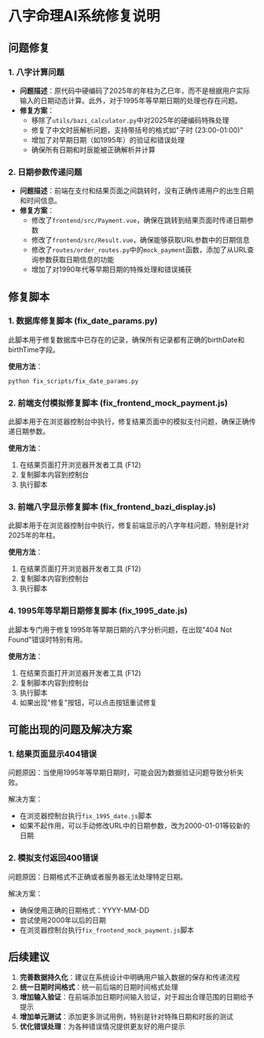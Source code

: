 # 八字命理AI系统修复说明

## 问题修复

### 1. 八字计算问题

- **问题描述**：原代码中硬编码了2025年的年柱为乙巳年，而不是根据用户实际输入的日期动态计算。此外，对于1995年等早期日期的处理也存在问题。
- **修复方案**：
  - 移除了`utils/bazi_calculator.py`中对2025年的硬编码特殊处理
  - 修复了中文时辰解析问题，支持带括号的格式如"子时 (23:00-01:00)"
  - 增加了对早期日期（如1995年）的验证和错误处理
  - 确保所有日期和时辰能被正确解析并计算

### 2. 日期参数传递问题

- **问题描述**：前端在支付和结果页面之间跳转时，没有正确传递用户的出生日期和时间信息。
- **修复方案**：
  - 修改了`frontend/src/Payment.vue`，确保在跳转到结果页面时传递日期参数
  - 修改了`frontend/src/Result.vue`，确保能够获取URL参数中的日期信息
  - 修改了`routes/order_routes.py`中的`mock_payment`函数，添加了从URL查询参数获取日期信息的功能
  - 增加了对1990年代等早期日期的特殊处理和错误捕获

## 修复脚本

### 1. 数据库修复脚本 (fix_date_params.py)

此脚本用于修复数据库中已存在的记录，确保所有记录都有正确的birthDate和birthTime字段。

**使用方法**：
```bash
python fix_scripts/fix_date_params.py
```

### 2. 前端支付模拟修复脚本 (fix_frontend_mock_payment.js)

此脚本用于在浏览器控制台中执行，修复结果页面中的模拟支付问题，确保正确传递日期参数。

**使用方法**：
1. 在结果页面打开浏览器开发者工具 (F12)
2. 复制脚本内容到控制台
3. 执行脚本

### 3. 前端八字显示修复脚本 (fix_frontend_bazi_display.js)

此脚本用于在浏览器控制台中执行，修复前端显示的八字年柱问题，特别是针对2025年的年柱。

**使用方法**：
1. 在结果页面打开浏览器开发者工具 (F12)
2. 复制脚本内容到控制台
3. 执行脚本

### 4. 1995年等早期日期修复脚本 (fix_1995_date.js)

此脚本专门用于修复1995年等早期日期的八字分析问题，在出现"404 Not Found"错误时特别有用。

**使用方法**：
1. 在结果页面打开浏览器开发者工具 (F12)
2. 复制脚本内容到控制台
3. 执行脚本
4. 如果出现"修复"按钮，可以点击按钮重试修复

## 可能出现的问题及解决方案

### 1. 结果页面显示404错误

问题原因：当使用1995年等早期日期时，可能会因为数据验证问题导致分析失败。

解决方案：
- 在浏览器控制台执行`fix_1995_date.js`脚本
- 如果不起作用，可以手动修改URL中的日期参数，改为2000-01-01等较新的日期

### 2. 模拟支付返回400错误

问题原因：日期格式不正确或者服务器无法处理特定日期。

解决方案：
- 确保使用正确的日期格式：YYYY-MM-DD
- 尝试使用2000年以后的日期
- 在浏览器控制台执行`fix_frontend_mock_payment.js`脚本

## 后续建议

1. **完善数据持久化**：建议在系统设计中明确用户输入数据的保存和传递流程
2. **统一日期时间格式**：统一前后端的日期时间格式处理
3. **增加输入验证**：在前端添加日期时间输入验证，对于超出合理范围的日期给予提示
4. **增加单元测试**：添加更多测试用例，特别是针对特殊日期和时辰的测试
5. **优化错误处理**：为各种错误情况提供更友好的用户提示 